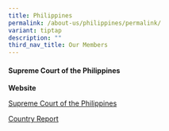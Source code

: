 ```yaml
---
title: Philippines
permalink: /about-us/philippines/permalink/
variant: tiptap
description: ""
third_nav_title: Our Members
---
```

<h4><strong>Supreme Court of the Philippines</strong></h4>
<p></p>
<p><strong>Website</strong>
</p>
<p><a href="https://sc.judiciary.gov.ph/" rel="noopener noreferrer nofollow" target="_blank">Supreme Court of the Philippines</a>
</p>
<p></p>
<p><a href="/files/philippines_jdr country report 01242022.pdf" rel="noopener noreferrer nofollow" target="_blank">Country Report</a>
</p>